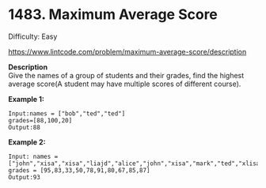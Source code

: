 # 1483. Maximum Average Score

Difficulty: Easy

https://www.lintcode.com/problem/maximum-average-score/description

**Description**  
Give the names of a group of students and their grades, find the highest average score(A student may have multiple scores of different course).

**Example 1:**
```
Input:names = ["bob","ted","ted"]
grades=[88,100,20]
Output:88
```

**Example 2:**
```
Input: names = ["john","xisa","xisa","liajd","alice","john","xisa","mark","ted","xlisa"]
grades = [95,83,33,50,78,91,80,67,85,87]
Output:93
```
